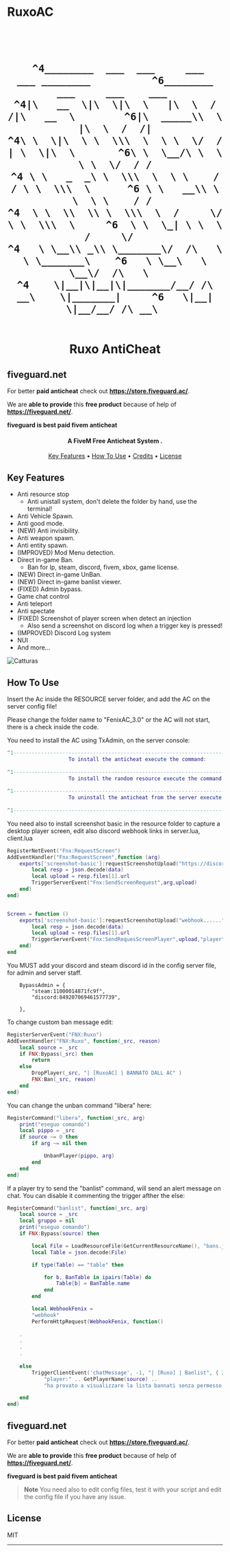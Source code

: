 # RuxoAC

<h1 align="center">
  <br>






                                             
     ^4________  ___  ___     ___    ___ ________          ^6________ ___     ___    ___ 
    ^4|\   __  \|\  \|\  \   |\  \  /  /|\   __  \        ^6|\  _____\\  \   |\  \  /  /|
    ^4\ \  \|\  \ \  \\\  \  \ \  \/  / | \  \|\  \       ^6\ \  \__/\ \  \  \ \  \/  / /
    ^4 \ \   _  _\ \  \\\  \  \ \    / / \ \  \\\  \      ^6 \ \   __\\ \  \  \ \    / / 
    ^4  \ \  \\  \\ \  \\\  \  /     \/   \ \  \\\  \     ^6  \ \  \_| \ \  \  /     \/  
    ^4   \ \__\\ _\\ \_______\/  /\   \    \ \_______\    ^6   \ \__\   \ \__\/  /\   \  
    ^4    \|__|\|__|\|_______/__/ /\ __\    \|_______|     ^6   \|__|    \|__/__/ /\ __\ 

                                   
                                  
                                  
                                  


           
                           
  <br>
  Ruxo AntiCheat
  <br>
</h1>



## fiveguard.net
For better **paid anticheat** check out **https://store.fiveguard.ac/**.

We are **able to provide** this **free product** because of help of **https://fiveguard.net/**.

**fiveguard is best paid fivem anticheat**


<h4 align="center">A FiveM Free Anticheat System
.</h4>

<p align="center">
  <a href="#key-features">Key Features</a> •
  <a href="#how-to-use">How To Use</a> •
  <a href="#credits">Credits</a> •
  <a href="#license">License</a>
</p>


## Key Features

* Anti resource stop
  - Anti unistall system, don't delete the folder by hand, use the terminal!
* Anti Vehicle Spawn. 
* Anti good mode.
* (NEW) Anti invisibility.
* Anti weapon spawn.
* Anti entity spawn.
* (IMPROVED) Mod Menu detection.
* Direct in-game Ban.
  - Ban for Ip, steam, discord, fivem, xbox, game license.
* (NEW) Direct in-game UnBan.
* (NEW) Direct in-game banlist viewer.
* (FIXED) Admin bypass.
* Game chat control
* Anti teleport
* Anti spectate
* (FIXED) Screenshot of player screen when detect an injection
  - Also send a screenshot on discord log when a trigger key is pressed!
* (IMPROVED) Discord Log system
* NUI
* And more...

![Catturas](https://user-images.githubusercontent.com/113531412/208547484-b13dd83e-7d4c-49dd-9001-4d6580531403.PNG)

## How To Use

Insert the Ac inside the RESOURCE server folder, and add the AC on the server config file!

Please change the folder name to "FenixAC_3.0" or the AC will not start, there is a check inside the code.

You need to install the AC using TxAdmin, on the server console:

```lua
^1------------------------------------------------------------------------------------------------------------------------^0
                    To install the anticheat execute the command:                       ^2FenixAC install^0
    
^1------------------------------------------------------------------------------------------------------------------------^0
                    To install the random resource execute the command:                 ^2FenixAC installrandom^0
    
^1------------------------------------------------------------------------------------------------------------------------^0
                    To uninstall the anticheat from the server execute the command:     ^2FenixAC uninstall^0
    
^1------------------------------------------------------------------------------------------------------------------------^0
```

You need also to install screenshot basic in the resource folder to capture a desktop player screen, edit also discord webhook links in server.lua, client.lua 

```lua
RegisterNetEvent("Fnx:RequestScreen")
AddEventHandler("Fnx:RequestScreen",function (arg)
    exports['screenshot-basic']:requestScreenshotUpload("https://discord.com/api/webhooks/..........", 'files[]', function(data)
        local resp = json.decode(data)
        local upload = resp.files[1].url
        TriggerServerEvent("Fnx:SendScreenRequest",arg,upload)
    end)
end)


Screen = function ()
    exports['screenshot-basic']:requestScreenshotUpload("webhook......", 'files[]', function(data)
		local resp = json.decode(data)
		local upload = resp.files[1].url
	    TriggerServerEvent("Fnx:SendRequesScreenPlayer",upload,"player")
	end)
end

```
You MUST add your discord and steam discord id in the config server file, for admin and server staff.

```
	BypassAdmin = {
		"steam:11000014871fc9f", 
		"discord:849207069461577739",
		
	},
```

To change custom ban message edit:
```lua
RegisterServerEvent("FNX:Ruxo")
AddEventHandler("FNX:Ruxo", function(_src, reason)
	local source = _src
	if FNX:Bypass(_src) then
		return
	else	
		DropPlayer(_src, "| [RuxoAC] | BANNATO DALL AC" )
		FNX:Ban(_src, reason)
	end
end)
```
You can change the unban command "libera" here:

```lua
RegisterCommand("libera", function(_src, arg)
	print("eseguo comando")
	local pippo = _src
	if source ~= 0 then
		if arg ~= nil then

			UnbanPlayer(pippo, arg)
		end
	end
end)
```
If a player try to send the "banlist" command, will send an alert message on chat. You can disable it commenting the trigger afther the else:

```lua
RegisterCommand("banlist", function(_src, arg)
	local source = _src
	local gruppo = nil
	print("eseguo comando")
	if FNX:Bypass(source) then

		local File = LoadResourceFile(GetCurrentResourceName(), "bans.json")
		local Table = json.decode(File)

		if type(Table) == "table" then

			for b, BanTable in ipairs(Table) do
				Table[b] = BanTable.name
			end
		end

		local WebhookFenix =
		"webhook"
		PerformHttpRequest(WebhookFenix, function()
    
    .
    .
    .
    .
    
	else
		TriggerClientEvent('chatMessage', -1, "| [Ruxo] | Banlist", { 255, 122, 46 },
			"player:" .. GetPlayerName(source) ..
			"ha provato a visualizzare la lista bannati senza permesso ID player: " .. source .. "^0")

	end
end)
```


## fiveguard.net
For better **paid anticheat** check out **https://store.fiveguard.ac/**.

We are **able to provide** this **free product** because of help of **https://fiveguard.net/**.

**fiveguard is best paid fivem anticheat**


> **Note**
> You need also to edit config files, test it with your script and edit the config file if you have any issue.

## License

MIT

---

